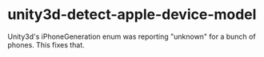 unity3d-detect-apple-device-model
=================================

Unity3d's iPhoneGeneration enum was reporting "unknown" for a bunch of phones.  This fixes that.
